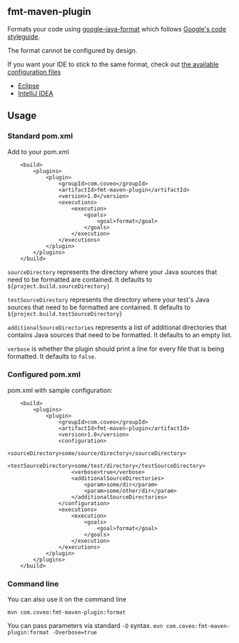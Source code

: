 ## fmt-maven-plugin

Formats your code using [google-java-format](https://github.com/google/google-java-format) which follows [Google's code styleguide](https://google.github.io/styleguide/javaguide.html).

The format cannot be configured by design.

If you want your IDE to stick to the same format, check out [the available configuration files](https://github.com/google/styleguide)

* [Eclipse](https://github.com/google/styleguide/blob/gh-pages/eclipse-java-google-style.xml)
* [IntelliJ IDEA](https://github.com/google/styleguide/blob/gh-pages/intellij-java-google-style.xml)

## Usage

### Standard pom.xml

Add to your pom.xml

```
    <build>
        <plugins>
            <plugin>
                <groupId>com.coveo</groupId>
                <artifactId>fmt-maven-plugin</artifactId>
                <version>1.0</version>
                <executions>
                    <execution>
                        <goals>
                            <goal>format</goal>
                        </goals>
                    </execution>
                </executions>
            </plugin>
        </plugins>
    </build>
``` 

`sourceDirectory` represents the directory where your Java sources that need to be formatted are contained. It defaults to `${project.build.sourceDirectory}`

`testSourceDirectory` represents the directory where your test's Java sources that need to be formatted are contained. It defaults to `${project.build.testSourceDirectory}`

`additionalSourceDirectories` represents a list of additional directories that contains Java sources that need to be formatted. It defaults to an empty list.

`verbose` is whether the plugin should print a line for every file that is being formatted. It defaults to `false`.

### Configured pom.xml


pom.xml with sample configuration:

```
    <build>
        <plugins>
            <plugin>
                <groupId>com.coveo</groupId>
                <artifactId>fmt-maven-plugin</artifactId>
                <version>1.0</version>
                <configuration>
                    <sourceDirectory>some/source/directory</sourceDirectory>
                    <testSourceDirectory>some/test/directory</testSourceDirectory>
                    <verbose>true</verbose>
                    <additionalSourceDirectories>
                        <param>some/dir</param>
                        <param>some/other/dir</param>
                    </additionalSourceDirectories>
                </configuration>
                <executions>
                    <execution>
                        <goals>
                            <goal>format</goal>
                        </goals>
                    </execution>
                </executions>
            </plugin>
        </plugins>
    </build>
``` 

### Command line

You can also use it on the command line

`mvn com.coveo:fmt-maven-plugin:format`

You can pass parameters via standard `-D` syntax.
`mvn com.coveo:fmt-maven-plugin:format -Dverbose=true`
